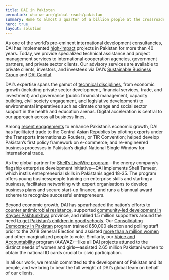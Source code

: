 ```yaml
---
title: DAI in Pakistan
permalink: who-we-are/global-reach/pakistan
summary: Home to almost a quarter of a billion people at the crossroads of Central Asia, the Asian Subcontinent, and the Gulf, Pakistan is both a rapidly growing economy and a perennial geopolitical hotspot, given its borders with Afghanistan, China, India, and Iran. DAI brings to Pakistan its global perspective, resources, and expertise, and a locally-led team of world class professionals based in Islamabad.
hero: true
layout: solution
---
```


As one of the world’s pre-eminent international development consultancies, DAI has implemented [high-impact](https://dai-assets.s3.us-east-1.amazonaws.com/our-work/Pakistan_Timeline_03.pdf) projects in Pakistan for more than 40 years. Today, we provide specialized technical assistance and project management services to international cooperation agencies, government partners, and private sector clients. Our advisory services are available to private clients, investors, and investees via DAI’s [Sustainable Business Group](/our-work/solutions/sustainable-business) and [DAI Capital](/our-work/solutions/dai-capital).

DAI’s expertise spans the gamut of [technical disciplines](/our-work/the-solutions), from economic growth (including private sector development, financial services, trade, and investment) and governance (public financial management, capacity building, civil society engagement, and legislative development) to environmental imperatives such as climate change and social sector support in the health and education arenas. Digital acceleration is central to our approach across all business lines.

Among [recent engagements](/our-work/projects/pakistan-regional-economic-integration-activity-preia) to enhance Pakistan’s economic growth, DAI has facilitated trade to the Central Asian Republics by piloting exports under the Transports Internationaux Routiers, or TIR Convention; helped develop Pakistan’s first policy framework on e-commerce; and re-engineered business processes in Pakistan’s digital National Single Window for international trade.

As the global partner for [Shell’s LiveWire program](/our-work/projects/worldwide-shell-livewire-global-consultancy)—the energy company’s flagship enterprise development initiative—DAI implements Shell Tameer, which instils entrepreneurial skills in Pakistanis aged 18-35. The program offers young businesspeople training on enterprise skills and starting a business, facilitates networking with expert organisations to develop business plans and secure start-up finance, and runs a biannual award scheme to recognize successful entrepreneurs.

Beyond economic growth, DAI has spearheaded the nation’s efforts to [counter antimicrobial resistance](/our-work/projects/pakistan-fleming-fund), supported [community-led development in Khyber Pakhtunkhwa](https://dai-global-developments.com/articles/supporting-womens-inclusion-through-community-development-in-pakistan?utm_source=related-box) province, and rallied 1.5 million supporters around the need [to get Pakistan’s children in good schools](https://dai-global-developments.com/articles/with-elections-looming-can-pakistan-fulfill-its-education-promise-to-unschooled-childre). Our [Consolidating Democracy in Pakistan](/our-work/projects/pakistan-consolidating-democracy-in-pakistan-cdip) program trained 850,000 election and polling staff prior to the 2018 General Election and assisted [more than a million women](https://dai-global-developments.com/articles/reaching-the-needs-of-all-citizens-in-a-more-democratic-pakistan) and other marginalized people to vote. Similarly, our [Voice and Accountability](/our-work/projects/pakistan-aawaz-voice-and-accountability-programme) program (AAWAZ)—like all DAI projects attuned to the distinct needs of women and girls—assisted 2.65 million Pakistani women to obtain the national ID cards crucial to civic participation.

In all our work, we remain committed to the development of Pakistan and its people, and we bring to bear the full weight of DAI’s global team on behalf of our clients.
